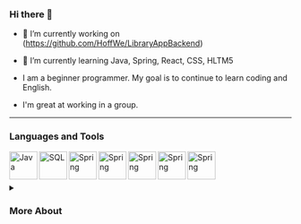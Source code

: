 ### Hi there 👋

- 🔭 I’m currently working on (https://github.com/HoffWe/LibraryAppBackend)

- 🌱 I’m currently learning Java, Spring, React, CSS, HLTM5

- I am a beginner programmer. My goal is to continue to learn coding and English. 
- I'm great at working in a group.
---

### Languages and Tools


<img align="left" alt="Java" width="50px" padding-right="10px" src="https://cdn.jsdelivr.net/gh/devicons/devicon/icons/java/java-original.svg" />
<img align="left" alt="SQL" width="50px" padding-right="10px" src="https://cdn.jsdelivr.net/gh/devicons/devicon/icons/spring/spring-original.svg" />
<img align="left" alt="Spring" width="50px" padding-right="10px" src="https://cdn.jsdelivr.net/gh/devicons/devicon/icons/mysql/mysql-plain.svg" />
<img align="left" alt="Spring" width="50px" padding-right="10px" src="https://cdn.jsdelivr.net/gh/devicons/devicon/icons/css3/css3-original.svg" />
<img align="left" alt="Spring" width="50px" padding-right="10px" src="https://cdn.jsdelivr.net/gh/devicons/devicon/icons/html5/html5-original.svg" />
<img align="left" alt="Spring" width="50px" padding-right="10px" src="https://cdn.jsdelivr.net/gh/devicons/devicon/icons/react/react-original.svg" />
<img align="left" alt="Spring" width="50px" padding-right="10px" src="https://cdn.jsdelivr.net/gh/devicons/devicon/icons/intellij/intellij-plain.svg" /></br>

#

<details>
<summary><h3>More About</summary></h3>
 
  :books: I love reading books not only abut coding. One of the many books I have read is "Humans"(by Tom Phillips).
  
  :sunrise_over_mountains: I also really enjoy hiking trips. I hope to visit all the mountain ranges in Poland.
  
</details>
          
<!--
**MonikaMisiurek/MonikaMisiurek** is a ✨ _special_ ✨ repository because its `README.md` (this file) appears on your GitHub profile.

Here are some ideas to get you started:

- 🔭 I’m currently working on ...
- 🌱 I’m currently learning ...
- 👯 I’m looking to collaborate on ...
- 🤔 I’m looking for help with ...
- 💬 Ask me about ...
- 📫 How to reach me: ...
- 😄 Pronouns: ...
- ⚡ Fun fact: ...
-->
